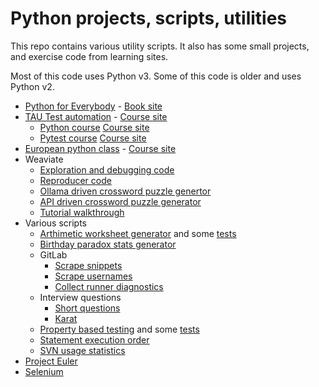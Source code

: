 # Python projects, scripts, utilities

This repo contains various utility scripts. It also has some small projects, and exercise code from learning sites.

Most of this code uses Python v3. Some of this code is older and uses Python v2.

- [Python for Everybody](#py_for_everybody/) - [Book site](https://www.py4e.com/html3/)
- [TAU Test automation](test-automatio-tau/) - [Course site](https://testautomationu.applitools.com)
  - [Python course](test-automatio-tau/python_tutorial/)
    [Course site](https://testautomationu.applitools.com/python-tutorial/)
  - [Pytest course](test-automatio-tau/pytest_tutorial/)
    [Course site](https://testautomationu.applitools.com/pytest-tutorial)
- [European python class](euro_python/) - [Course site](https://python_course.eu/)
- Weaviate
  - [Exploration and debugging code](/weaviate/recreate_tenant_removal_error_full_script.py)
  - [Reproducer code](/weaviate/recreate_tenant_removal_error.py)
  - [Ollama driven crossword puzzle genertor](https://github.com/mungitoperrito/wrk_weaviate_ollama/tree/main)
  - [API driven crossword puzzle generator](https://github.com/mungitoperrito/wrk_crossword_api/tree/main)
  - [Tutorial walkthrough](/weaviate/multi_tenant_walkthrough.ipynb)
- Various scripts
  - [Arthimetic worksheet generator](/various_scripts/simple_arithmetic.py)
    and some [tests](/various_scripts/test_simple_arithmetic.py)
  - [Birthday paradox stats generator](/various_scripts/paradox.py)
  - GitLab
    - [Scrape snippets](/various_scripts/gitlab_collect_and_move_snippets.py)
    - [Scrape usernames](/various_scripts/gitlab_get_usernames.py)
    - [Collect runner diagnostics](/various_scripts/gitlab_runner_diagnostic.py)
  - Interview questions
    - [Short questions](/various_scripts/interview_short_questions.py)
    - [Karat](/various_scripts/interview_problem_karat.py)
  - [Property based testing](/various_scripts/property_based_testing.py)
    and some [tests](/various_scripts/test_property_based_testing.py)
  - [Statement execution order](/various-scripts/order_of_execution.py)
  - [SVN usage statistics](/various_scripts/gather_svn_stats.py)
- [Project Euler](project_euler)
- [Selenium](selenium)
